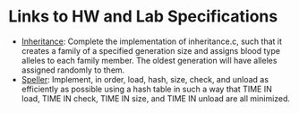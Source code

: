 # Links to HW and Lab Specifications
* [Inheritance](https://cs50.harvard.edu/x/2023/labs/5/): Complete the implementation of inheritance.c, such that it creates a family of a specified generation size and assigns blood type alleles to each family member. The oldest generation will have alleles assigned randomly to them.
* [Speller](https://cs50.harvard.edu/x/2023/psets/5/speller/): Implement, in order, load, hash, size, check, and unload as efficiently as possible using a hash table in such a way that TIME IN load, TIME IN check, TIME IN size, and TIME IN unload are all minimized. 
